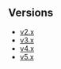 ## Versions

- <a href="v2">v2.x</a>
- <a href="v3">v3.x</a>
- <a href="v4">v4.x</a>
- <a href="v5">v5.x</a>
